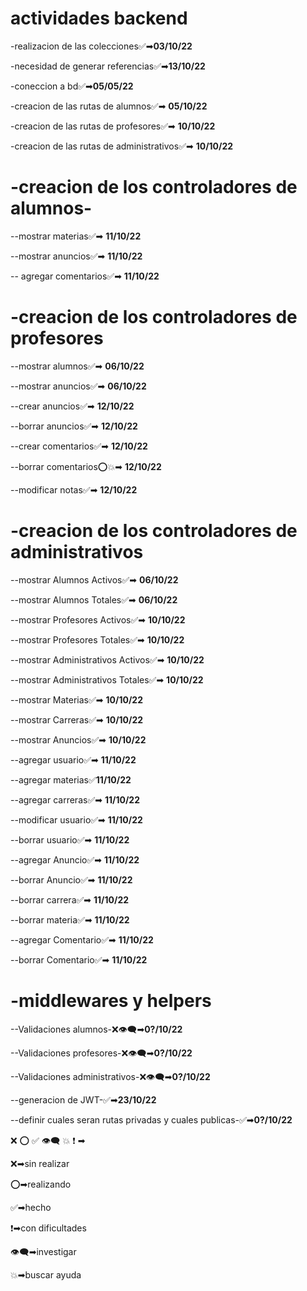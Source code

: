 # **actividades backend**

-realizacion de las colecciones✅➡**03/10/22**

-necesidad de generar referencias✅➡**13/10/22**

-coneccion a bd✅➡**05/05/22**

-creacion de las rutas de alumnos✅➡ **05/10/22**

-creacion de las rutas de profesores✅➡ **10/10/22**

-creacion de las rutas de administrativos✅➡ **10/10/22**


# **-creacion de los controladores de alumnos-**


--mostrar materias✅➡ **11/10/22** 

--mostrar anuncios✅➡ **11/10/22**  

-- agregar comentarios✅➡ **11/10/22** 


# **-creacion de los controladores de profesores**

--mostrar alumnos✅➡ **06/10/22**  

--mostrar anuncios✅➡ **06/10/22**   

--crear anuncios✅➡ **12/10/22**  

--borrar anuncios✅➡ **12/10/22**  

--crear comentarios✅➡ **12/10/22**  

--borrar comentarios⭕💥➡ **12/10/22**  

--modificar notas✅➡ **12/10/22**  



# **-creacion de los controladores de administrativos**

--mostrar Alumnos Activos✅➡ **06/10/22**

--mostrar Alumnos Totales✅➡ **06/10/22**

--mostrar Profesores Activos✅➡ **10/10/22**

--mostrar Profesores Totales✅➡ **10/10/22**

--mostrar Administrativos Activos✅➡ **10/10/22**

--mostrar Administrativos Totales✅➡ **10/10/22**

--mostrar Materias✅➡ **10/10/22**

--mostrar Carreras✅➡ **10/10/22**

--mostrar Anuncios✅➡ **10/10/22**

--agregar usuario✅➡ **11/10/22**

--agregar materias✅**11/10/22**

--agregar carreras✅➡ **11/10/22**

--modificar usuario✅➡ **11/10/22**

--borrar usuario✅➡ **11/10/22**

--agregar Anuncio✅➡ **11/10/22**

--borrar Anuncio✅➡ **11/10/22**

--borrar carrera✅➡ **11/10/22**

--borrar materia✅➡ **11/10/22**

--agregar Comentario✅➡ **11/10/22**

--borrar Comentario✅➡ **11/10/22**

# **-middlewares y helpers**

--Validaciones alumnos-❌👁‍🗨➡**0?/10/22** 

--Validaciones profesores-❌👁‍🗨➡**0?/10/22**

--Validaciones administrativos-❌👁‍🗨➡**0?/10/22**

--generacion de JWT-✅➡**23/10/22**

--definir cuales seran rutas privadas y cuales publicas-✅➡**0?/10/22**


❌ ⭕ ✅ 👁‍🗨 💥 ❗ ➡




❌➡sin realizar

⭕➡realizando

✅➡hecho

❗➡con dificultades

👁‍🗨➡investigar

💥➡buscar ayuda

